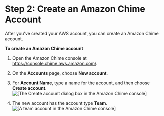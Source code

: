 # Step 2: Create an Amazon Chime Account<a name="create-account"></a>

After you've created your AWS account, you can create an Amazon Chime account\.

**To create an Amazon Chime account**

1. Open the Amazon Chime console at [https://console\.chime\.aws\.amazon\.com/](https://console.chime.aws.amazon.com)\.

1. On the **Accounts** page, choose **New account**\.

1. For **Account Name**, type a name for the account, and then choose **Create account**\.  
![\[The Create account dialog box in the Amazon Chime console\]](http://docs.aws.amazon.com/chime/latest/ag/images/create_account_dialog.png)

1. The new account has the account type **Team**\.  
![\[A team account in the Amazon Chime console\]](http://docs.aws.amazon.com/chime/latest/ag/images/new_team_account.png)